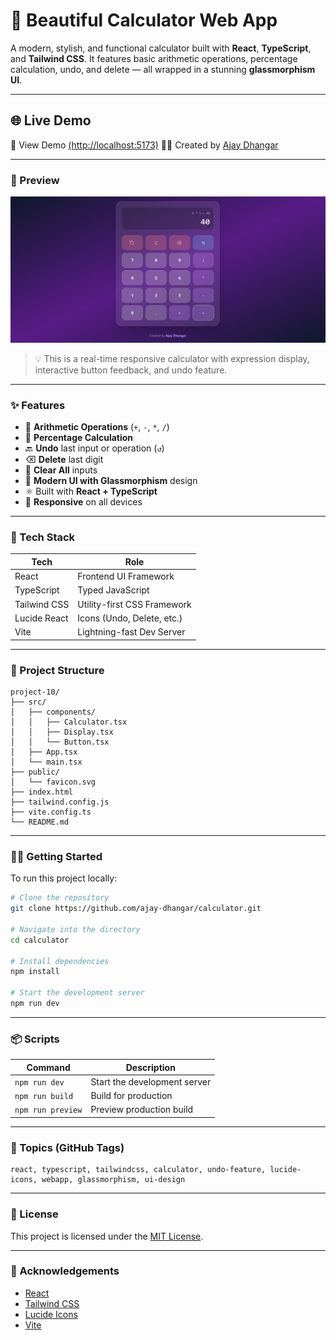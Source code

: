 # 📱 Beautiful Calculator Web App

A modern, stylish, and functional calculator built with **React**, **TypeScript**, and **Tailwind CSS**. It features basic arithmetic operations, percentage calculation, undo, and delete — all wrapped in a stunning **glassmorphism UI**.

---

## 🌐 Live Demo

🔗 View Demo [(http://localhost:5173)](http://localhost:5173)
🧑‍💻 Created by [Ajay Dhangar](https://github.com/ajay-dhangar)

---

### 📸 Preview

![Calculator Screenshot](./assets/calculator-preview.png)

> 💡 This is a real-time responsive calculator with expression display, interactive button feedback, and undo feature.

---

### ✨ Features

* 🧮 **Arithmetic Operations** (`+`, `-`, `*`, `/`)
* 💯 **Percentage Calculation**
* 🔙 **Undo** last input or operation (`↺`)
* ⌫ **Delete** last digit
* 🧼 **Clear All** inputs
* 🎨 **Modern UI with Glassmorphism** design
* ⚛️ Built with **React + TypeScript**
* 📱 **Responsive** on all devices

---

### 🚀 Tech Stack

| Tech         | Role                        |
| ------------ | --------------------------- |
| React        | Frontend UI Framework       |
| TypeScript   | Typed JavaScript            |
| Tailwind CSS | Utility-first CSS Framework |
| Lucide React | Icons (Undo, Delete, etc.)  |
| Vite         | Lightning-fast Dev Server   |

---

### 📂 Project Structure

```
project-10/
├── src/
│   ├── components/
│   │   ├── Calculator.tsx
│   │   ├── Display.tsx
│   │   └── Button.tsx
│   ├── App.tsx
│   └── main.tsx
├── public/
│   └── favicon.svg
├── index.html
├── tailwind.config.js
├── vite.config.ts
└── README.md
```

---

### 🧑‍💻 Getting Started

To run this project locally:

```bash
# Clone the repository
git clone https://github.com/ajay-dhangar/calculator.git

# Navigate into the directory
cd calculator

# Install dependencies
npm install

# Start the development server
npm run dev
```

---

### 📦 Scripts

| Command           | Description                  |
| ----------------- | ---------------------------- |
| `npm run dev`     | Start the development server |
| `npm run build`   | Build for production         |
| `npm run preview` | Preview production build     |

---

### 🔗 Topics (GitHub Tags)

```
react, typescript, tailwindcss, calculator, undo-feature, lucide-icons, webapp, glassmorphism, ui-design
```

---

### 📃 License

This project is licensed under the [MIT License](LICENSE).

---

### 🙏 Acknowledgements

* [React](https://reactjs.org/)
* [Tailwind CSS](https://tailwindcss.com/)
* [Lucide Icons](https://lucide.dev/)
* [Vite](https://vitejs.dev/)